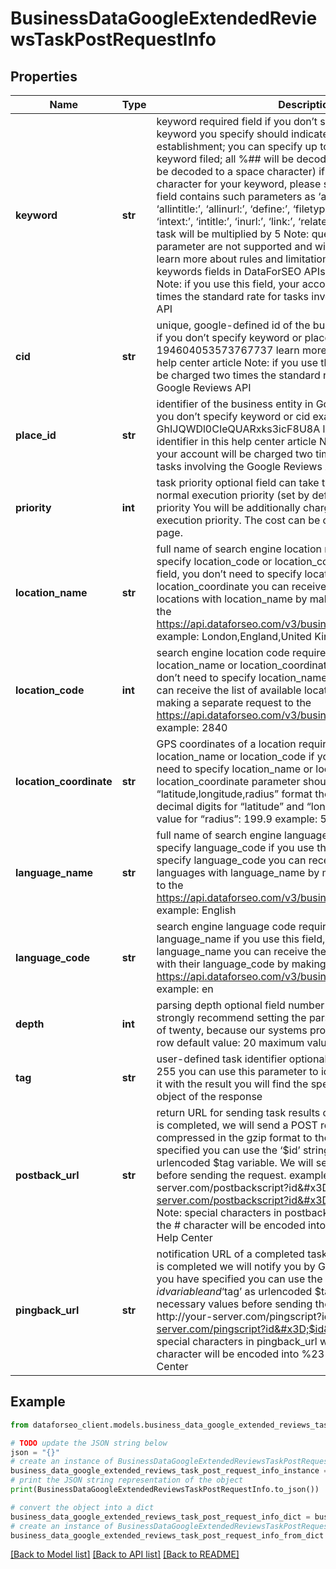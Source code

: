 # BusinessDataGoogleExtendedReviewsTaskPostRequestInfo


## Properties

Name | Type | Description | Notes
------------ | ------------- | ------------- | -------------
**keyword** | **str** | keyword required field if you don’t specify cid or place_id the keyword you specify should indicate the name of the local establishment; you can specify up to 700 characters in the keyword filed; all %## will be decoded (plus character ‘+’ will be decoded to a space character) if you need to use the “%” character for your keyword, please specify it as “%25”; if this field contains such parameters as ‘allinanchor:’, ‘allintext:’, ‘allintitle:’, ‘allinurl:’, ‘define:’, ‘filetype:’, ‘id:’, ‘inanchor:’, ‘info:’, ‘intext:’, ‘intitle:’, ‘inurl:’, ‘link:’, ‘related:’, ‘site:’, the charge per task will be multiplied by 5 Note: queries containing the ‘cache:’ parameter are not supported and will return a validation error learn more about rules and limitations of keyword and keywords fields in DataForSEO APIs in this Help Center article Note: if you use this field, your account will be charged three times the standard rate for tasks involving the Google Reviews API | [optional] 
**cid** | **str** | unique, google-defined id of the business entity required field if you don’t specify keyword or place_id example: 194604053573767737 learn more about the identifier in this help center article Note: if you use this field, your account will be charged two times the standard rate for tasks involving the Google Reviews API | [optional] 
**place_id** | **str** | identifier of the business entity in Google Maps required field if you don’t specify keyword or cid example: GhIJQWDl0CIeQUARxks3icF8U8A learn more about the identifier in this help center article Note: if you use this field, your account will be charged two times the standard rate for tasks involving the Google Reviews API | [optional] 
**priority** | **int** | task priority optional field can take the following values: 1 – normal execution priority (set by default) 2 – high execution priority You will be additionally charged for the tasks with high execution priority. The cost can be calculated on the Pricing page. | [optional] 
**location_name** | **str** | full name of search engine location required field if you don’t specify location_code or location_coordinate if you use this field, you don’t need to specify location_code or location_coordinate you can receive the list of available locations with location_name by making a separate request to the https://api.dataforseo.com/v3/business_data/google/locations example: London,England,United Kingdom | [optional] 
**location_code** | **int** | search engine location code required field if you don’t specify location_name or location_coordinate if you use this field, you don’t need to specify location_name or location_coordinate you can receive the list of available locations with location_code by making a separate request to the https://api.dataforseo.com/v3/business_data/google/locations example: 2840 | [optional] 
**location_coordinate** | **str** | GPS coordinates of a location required field if you don’t specify location_name or location_code if you use this field, you don’t need to specify location_name or location_code location_coordinate parameter should be specified in the “latitude,longitude,radius” format the maximum number of decimal digits for “latitude” and “longitude”: 7 the minimum value for “radius”: 199.9 example: 53.476225,-2.243572,200 | [optional] 
**language_name** | **str** | full name of search engine language required field if you don’t specify language_code if you use this field, you don’t need to specify language_code you can receive the list of available languages with language_name by making a separate request to the https://api.dataforseo.com/v3/business_data/google/languages example: English | [optional] 
**language_code** | **str** | search engine language code required field if you don’t specify language_name if you use this field, you don’t need to specify language_name you can receive the list of available languages with their language_code by making a separate request to the https://api.dataforseo.com/v3/business_data/google/languages example: en | [optional] 
**depth** | **int** | parsing depth optional field number of reviews in SERP we strongly recommend setting the parsing depth in the multiples of twenty, because our systems processes twenty reviews in a row default value: 20 maximum value: 1000 | [optional] 
**tag** | **str** | user-defined task identifier optional field the character limit is 255 you can use this parameter to identify the task and match it with the result you will find the specified tag value in the data object of the response | [optional] 
**postback_url** | **str** | return URL for sending task results optional field once the task is completed, we will send a POST request with its results compressed in the gzip format to the postback_url you specified you can use the ‘$id’ string as a $id variable and ‘$tag’ as urlencoded $tag variable. We will set the necessary values before sending the request. example: http://your-server.com/postbackscript?id&#x3D;$id http://your-server.com/postbackscript?id&#x3D;$id&amp;tag&#x3D;$tag Note: special characters in postback_url will be urlencoded; i.a., the # character will be encoded into %23 learn more on our Help Center | [optional] 
**pingback_url** | **str** | notification URL of a completed task optional field when a task is completed we will notify you by GET request sent to the URL you have specified you can use the ‘$id’ string as a $id variable and ‘$tag’ as urlencoded $tag variable. We will set the necessary values before sending the request. example: http://your-server.com/pingscript?id&#x3D;$id http://your-server.com/pingscript?id&#x3D;$id&amp;tag&#x3D;$tag Note: special characters in pingback_url will be urlencoded; i.a., the # character will be encoded into %23 learn more on our Help Center | [optional] 

## Example

```python
from dataforseo_client.models.business_data_google_extended_reviews_task_post_request_info import BusinessDataGoogleExtendedReviewsTaskPostRequestInfo

# TODO update the JSON string below
json = "{}"
# create an instance of BusinessDataGoogleExtendedReviewsTaskPostRequestInfo from a JSON string
business_data_google_extended_reviews_task_post_request_info_instance = BusinessDataGoogleExtendedReviewsTaskPostRequestInfo.from_json(json)
# print the JSON string representation of the object
print(BusinessDataGoogleExtendedReviewsTaskPostRequestInfo.to_json())

# convert the object into a dict
business_data_google_extended_reviews_task_post_request_info_dict = business_data_google_extended_reviews_task_post_request_info_instance.to_dict()
# create an instance of BusinessDataGoogleExtendedReviewsTaskPostRequestInfo from a dict
business_data_google_extended_reviews_task_post_request_info_from_dict = BusinessDataGoogleExtendedReviewsTaskPostRequestInfo.from_dict(business_data_google_extended_reviews_task_post_request_info_dict)
```
[[Back to Model list]](../README.md#documentation-for-models) [[Back to API list]](../README.md#documentation-for-api-endpoints) [[Back to README]](../README.md)


